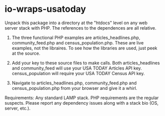 io-wraps-usatoday
=================
Unpack this package into a directory at the "htdocs" level on any
web server stack with PHP. The references to the dependences are
all relative.

1. The three functional PHP examples are articles_headlines.php,
community_feed.php and census_population.php. These are live
examples, not the libraires. To see how the libraries are used,
just peek at the source.

2. Add your key to these source files to make calls. Both 
articles_headlines and community_feed will use your USA TODAY
Articles API key. census_population will require your USA TODAY
Census API key.

3. Navigate to articles_headlines.php, community_feed.php and
census_population.php from your browser and give it a whirl.

Requirements: Any standard LAMP stack. PHP requirements are
the regular suspects. Please report any dependency issues along
with a stack bio (OS, server, etc.).
